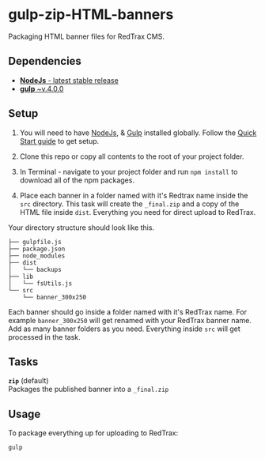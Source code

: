 # gulp-zip-HTML-banners
Packaging HTML banner files for RedTrax CMS.


## Dependencies
- [**NodeJs** - latest stable release](https://nodejs.org/en/)
- [**gulp** ~v.4.0.0](https://www.npmjs.com/package/gulp)

## Setup
1) You will need to have [NodeJs](https://nodejs.org/en/), & [Gulp](https://www.npmjs.com/package/gulp) installed globally. Follow the [Quick Start guide](https://gulpjs.com/docs/en/getting-started/quick-start) to get setup. 

2) Clone this repo or copy all contents to the root of your project folder.

3) In Terminal - navigate to your project folder and run `npm install` to download all of the npm packages.

4) Place each banner in a folder named with it's Redtrax name inside the `src` directory.  This task will create the `_final.zip` and a copy of the HTML file inside `dist`. Everything you need for direct upload to RedTrax.

Your directory structure should look like this.

```cli
├── gulpfile.js
├── package.json
├── node_modules
├── dist
│   └── backups
├── lib
│   └── fsUtils.js
└── src
    └── banner_300x250
```

Each banner should go inside a folder named with it's RedTrax name. For example `banner_300x250` will get renamed with your RedTrax banner name. Add as many banner folders as you need. Everything inside `src` will get processed in the task.


## Tasks

**`zip`** (default)\
Packages the published banner into a `_final.zip`

## Usage

To package everything up for uploading to RedTrax:

```cli
gulp
```
